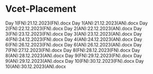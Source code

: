 # Vcet-Placement
Day 1(FN):21.12.2023(FN).docx
Day 1(AN):21.12.2023(AN).docx
Day 2(FN):22.12.2023(FN).docx
Day 2(AN):22.12.2023(AN).docx
Day 3(FN):23.12.2023(FN).docx
Day 3(AN):23.12.2023(AN).docx
Day 4(FN):24.12.2023(FN).docx
Day 4(AN):24.12.2023(AN).docx
Day 6(FN):26.12.2023(FN).docx
Day 6(AN):26.12.2023(AN).docx
Day 7(FN):27.12.2023(FN).docx
Day 8(FN):28.12.2023(FN).docx
Day 8(AN):28.12.2023(AN).docx
Day 9(FN):29.12.2023(FN).docx
Day 9(AN):29.12.2023(AN).docx
Day 10(FN):30.12.2023(FN).docx
Day 10(AN):30.12.2023(AN).docx
